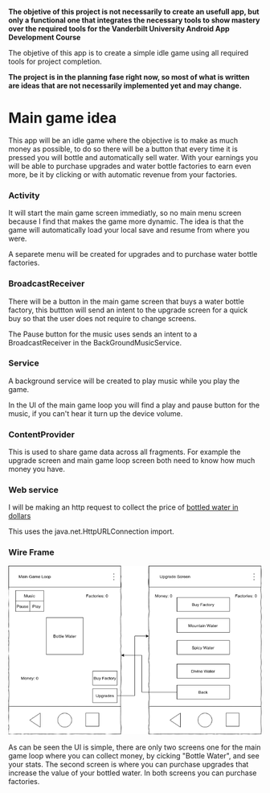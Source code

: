 **The objetive of this project is not necessarily to create an usefull app, but only a functional one that integrates the necessary tools to show mastery over the required tools for the Vanderbilt University Android App Development Course**

The objetive of this app is to create a simple idle game using all required tools for project completion.

**The project is in the planning fase right now, so most of what is written are ideas that are not necessarily implemented yet and may change.**

# Main game idea

This app will be an idle game where the objective is to make as much money as possible, to do so there will be a button that every time it is pressed you will bottle and automatically sell water. With your earnings you will be able to purchase upgrades and water bottle factories to earn even more, be it by clicking or with automatic revenue from your factories.

### Activity

It will start the main game screen immediatly, so no main menu screen because I find that makes the game more dynamic. The idea is that the game will automatically load your local save and resume from where you were.

A separete menu will be created for upgrades and to purchase water bottle factories.

### BroadcastReceiver

There will be a button in the main game screen that buys a water bottle factory, this buttton will send an intent to the upgrade screen for a quick buy so that the user does not require to change screens.

The Pause button for the music uses sends an intent to a BroadcastReceiver in the BackGroundMusicService.

### Service

A background service will be created to play music while you play the game.

In the UI of the main game loop you will find a play and pause button for the music, if you can't hear it turn up the device volume.

### ContentProvider

This is used to share game data across all fragments. For example the upgrade screen and main game loop screen both need to know how much money you have.


### Web service

I will be making an http request to collect the price of [bottled water in dollars](https://www.globalproductprices.com/USA/mineral_water_prices/#)

This uses the java.net.HttpURLConnection import.

### Wire Frame
![alt text](https://github.com/AdornedT/IdleGameAPP/blob/master/game_wire_frame.png)

As can be seen the UI is simple, there are only two screens one for the main game loop where you can collect money, by cicking "Bottle Water", and see your stats. The second screen is where you can purchase upgrades that increase the value of your bottled water. In both screens you can purchase factories.
